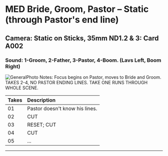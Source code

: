 # MED Bride, Groom, Pastor – Static (through Pastor's end line)

## Camera: Static on Sticks, 35mm ND1.2 & 3: Card A002

### Sound: 1-Groom, 2-Father, 3-Pastor, 4-Boom. (Lavs Left, Boom Right)

![GeneralPhoto][]
Notes: Focus begins on Pastor, moves to Bride and Groom. TAKES 2-4, NO PASTOR ENDING LINES. TAKE ONE RUNS THROUGH WHOLE SCENE.

| Takes | Description |
|:---|:----|
| 01 | Pastor doesn't know his lines. |
| 02 | CUT |
| 03 | RESET; CUT |
| 04 | CUT |
| 05 | ... |

----


[GeneralPhoto]:  https://github.com/jingleheimer/CelebrateForever/images/1G.JPG